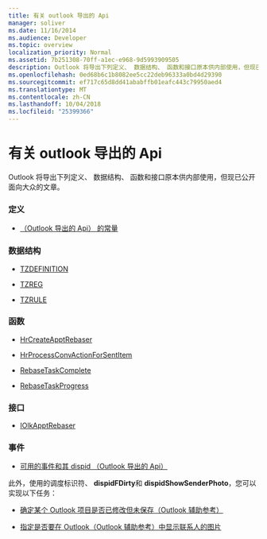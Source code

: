 ```yaml
---
title: 有关 outlook 导出的 Api
manager: soliver
ms.date: 11/16/2014
ms.audience: Developer
ms.topic: overview
localization_priority: Normal
ms.assetid: 7b251308-70ff-a1ec-e968-9d5993909505
description: Outlook 将导出下列定义、 数据结构、 函数和接口原本供内部使用，但现已公开面向大众的文章。
ms.openlocfilehash: 0ed68b6c1b8082ee5cc22deb96333a0bd4d29390
ms.sourcegitcommit: ef717c65d8dd41ababffb01eafc443c79950aed4
ms.translationtype: MT
ms.contentlocale: zh-CN
ms.lasthandoff: 10/04/2018
ms.locfileid: "25399366"
---
```

# <a name="about-apis-exported-by-outlook"></a>有关 outlook 导出的 Api

Outlook 将导出下列定义、 数据结构、 函数和接口原本供内部使用，但现已公开面向大众的文章。
  
### <a name="definitions"></a>定义
  
- [（Outlook 导出的 Api） 的常量](constants-outlook-exported-apis.md)
    
### <a name="data-structures"></a>数据结构
  
- [TZDEFINITION](tzdefinition.md)
    
- [TZREG](tzreg.md)
    
- [TZRULE](tzrule.md)
    
### <a name="functions"></a>函数
  
- [HrCreateApptRebaser](hrcreateapptrebaser.md)
    
- [HrProcessConvActionForSentItem](hrprocessconvactionforsentitem.md)
    
- [RebaseTaskComplete](rebasetaskcomplete.md)
    
- [RebaseTaskProgress](rebasetaskprogress.md)
    
### <a name="interfaces"></a>接口
  
- [IOlkApptRebaser](iolkapptrebaser.md)
    
### <a name="events"></a>事件
  
- [可用的事件和其 dispid （Outlook 导出的 Api）](available-events-and-their-dispids-outlook-exported-apis.md)
    
此外，使用的调度标识符、 **dispidFDirty**和 **dispidShowSenderPhoto**，您可以实现以下任务：
  
- [确定某个 Outlook 项目是否已修改但未保存（Outlook 辅助参考）](how-to-determine-if-outlook-item-has-been-modified-but-not-saved.md)
    
- [指定是否要在 Outlook（Outlook 辅助参考）中显示联系人的图片](https://msdn.microsoft.com/library/office/gg262879.aspx)
    

